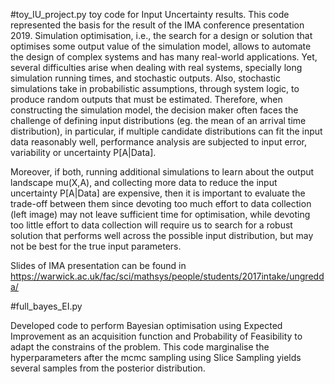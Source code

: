 #toy_IU_project.py
toy code for Input Uncertainty results. This code represented the basis for the result of the IMA conference 
presentation 2019. Simulation optimisation, i.e., the search for a design or solution that optimises some output value 
of the simulation model, allows to automate the design of complex systems and has many real-world applications. 
Yet, several difficulties arise when dealing with real systems, specially long simulation running times, and stochastic 
outputs. Also, stochastic simulations take in probabilistic assumptions, through system logic, to produce random outputs
that must be estimated. Therefore, when constructing the simulation model, the decision maker often faces the
challenge of defining input distributions (eg. the mean of an arrival time distribution), in particular, if multiple
candidate distributions can fit the input data reasonably well, performance analysis are subjected to input error,
variability or uncertainty P[A|Data].

Moreover, if both, running additional simulations to learn about the output landscape mu(X,A), and collecting more 
data to reduce the input uncertainty P[A|Data] are expensive, then it is important to evaluate the trade-off 
between them since devoting too much effort to data collection (left image) may not leave sufficient time for 
optimisation, while devoting too little effort to data collection will require us to search for a robust solution 
that performs well across the possible input distribution, but may not be best for the true input parameters.

Slides of IMA presentation can be found in https://warwick.ac.uk/fac/sci/mathsys/people/students/2017intake/ungredda/

#full_bayes_EI.py

Developed code to perform Bayesian optimisation using Expected Improvement as an acquisition function and Probability
of Feasibility to adapt the constrains of the problem. This code marginalise the hyperparameters after the mcmc
sampling using Slice Sampling yields several samples from the posterior distribution. 